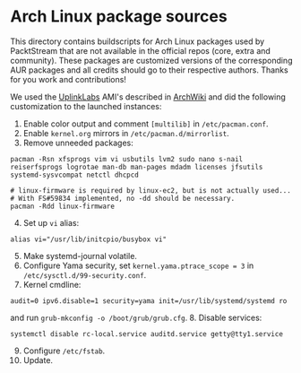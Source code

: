 # Arch Linux package sources

This directory contains buildscripts for Arch Linux packages used by PacktStream that are not available in the official repos (core, extra and community). These packages are customized versions of the corresponding AUR packages and all credits should go to their respective authors. Thanks for you work and contributions!

We used the [UplinkLabs](https://www.uplinklabs.net/projects/arch-linux-on-ec2/) AMI's described in [ArchWiki](https://wiki.archlinux.org/index.php/Arch_Linux_AMIs_for_Amazon_Web_Services) and did the following customization to the launched instances:

1. Enable color output and comment `[multilib]` in `/etc/pacman.conf`.
2. Enable `kernel.org` mirrors in `/etc/pacman.d/mirrorlist`.
3. Remove unneeded packages:
```
pacman -Rsn xfsprogs vim vi usbutils lvm2 sudo nano s-nail reiserfsprogs logrotae man-db man-pages mdadm licenses jfsutils systemd-sysvcompat netctl dhcpcd

# linux-firmware is required by linux-ec2, but is not actually used...
# With FS#59834 implemented, no -dd should be necessary.
pacman -Rdd linux-firmware
```
4. Set up `vi` alias:
```
alias vi="/usr/lib/initcpio/busybox vi"
```
5. Make systemd-journal volatile.
6. Configure Yama security, set `kernel.yama.ptrace_scope = 3` in `/etc/sysctl.d/99-security.conf`.
7. Kernel cmdline:
```
audit=0 ipv6.disable=1 security=yama init=/usr/lib/systemd/systemd ro
```
and run `grub-mkconfig -o /boot/grub/grub.cfg`.
8. Disable services:
```
systemctl disable rc-local.service auditd.service getty@tty1.service
```
9. Configure `/etc/fstab`.
10. Update.
